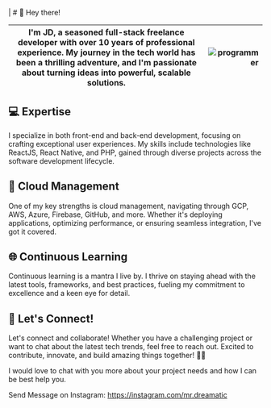 
| # 👋 Hey there!

I'm JD, a seasoned full-stack freelance developer with over 10 years of professional experience. My journey in the tech world has been a thrilling adventure, and I'm passionate about turning ideas into powerful, scalable solutions. | <p align="right"><img src="https://media.tenor.com/2uyENRmiUt0AAAAC/coding.gif" alt="programmer"></p> |
| --- | --- |



## 💻 Expertise

I specialize in both front-end and back-end development, focusing on crafting exceptional user experiences. My skills include technologies like ReactJS, React Native, and PHP, gained through diverse projects across the software development lifecycle.

## 🚀 Cloud Management

One of my key strengths is cloud management, navigating through GCP, AWS, Azure, Firebase, GitHub, and more. Whether it's deploying applications, optimizing performance, or ensuring seamless integration, I've got it covered.

## 🌐 Continuous Learning

Continuous learning is a mantra I live by. I thrive on staying ahead with the latest tools, frameworks, and best practices, fueling my commitment to excellence and a keen eye for detail.

## 🌟 Let's Connect!

Let's connect and collaborate! Whether you have a challenging project or want to chat about the latest tech trends, feel free to reach out. Excited to contribute, innovate, and build amazing things together! 🚀✨


I would love to chat with you more about your project needs and how I can be best help you.

Send Message on Instagram: https://instagram.com/mr.dreamatic








